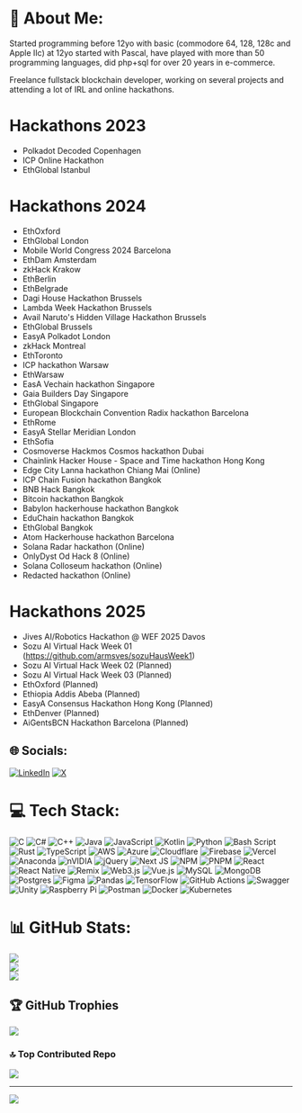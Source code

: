# 💫 About Me:
Started programming before 12yo with basic (commodore 64, 128, 128c and Apple IIc) at 12yo started with Pascal, have played with more than 50 programming languages, did php+sql for over 20 years in e-commerce.

Freelance fullstack blockchain developer, working on several projects and attending a lot of IRL and online hackathons.

# Hackathons 2023
- Polkadot Decoded Copenhagen
- ICP Online Hackathon
- EthGlobal Istanbul

# Hackathons 2024

- EthOxford
- EthGlobal London
- Mobile World Congress 2024 Barcelona
- EthDam Amsterdam
- zkHack Krakow
- EthBerlin
- EthBelgrade
- Dagi House Hackathon Brussels
- Lambda Week Hackathon Brussels
- Avail Naruto's Hidden Village Hackathon Brussels
- EthGlobal Brussels 
- EasyA Polkadot London
- zkHack Montreal
- EthToronto
- ICP hackathon Warsaw
- EthWarsaw 
- EasA Vechain hackathon Singapore
- Gaia Builders Day Singapore
- EthGlobal Singapore
- European Blockchain Convention Radix hackathon Barcelona
- EthRome
- EasyA Stellar Meridian London
- EthSofia
- Cosmoverse Hackmos Cosmos hackathon Dubai
- Chainlink Hacker House - Space and Time hackathon Hong Kong
- Edge City Lanna hackathon Chiang Mai (Online)
- ICP Chain Fusion hackathon Bangkok
- BNB Hack Bangkok
- Bitcoin hackathon Bangkok
- Babylon hackerhouse hackathon Bangkok
- EduChain hackathon Bangkok
- EthGlobal Bangkok
- Atom Hackerhouse hackathon Barcelona
- Solana Radar hackathon (Online)
- OnlyDyst Od Hack 8 (Online)
- Solana Colloseum hackathon (Online)
- Redacted hackathon (Online)

# Hackathons 2025
- Jives AI/Robotics Hackathon @ WEF 2025 Davos
- Sozu AI Virtual Hack Week 01 (https://github.com/armsves/sozuHausWeek1)
- Sozu AI Virtual Hack Week 02 (Planned)
- Sozu AI Virtual Hack Week 03 (Planned)
- EthOxford (Planned)
- Ethiopia Addis Abeba (Planned)
- EasyA Consensus Hackathon Hong Kong (Planned)
- EthDenver (Planned)
- AiGentsBCN Hackathon Barcelona (Planned)

## 🌐 Socials:
[![LinkedIn](https://img.shields.io/badge/LinkedIn-%230077B5.svg?logo=linkedin&logoColor=white)](https://linkedin.com/in/armsves) 
[![X](https://img.shields.io/badge/X-black.svg?logo=X&logoColor=white)](https://x.com/armsves) 

# 💻 Tech Stack:
![C](https://img.shields.io/badge/c-%2300599C.svg?style=plastic&logo=c&logoColor=white) ![C#](https://img.shields.io/badge/c%23-%23239120.svg?style=plastic&logo=csharp&logoColor=white) ![C++](https://img.shields.io/badge/c++-%2300599C.svg?style=plastic&logo=c%2B%2B&logoColor=white) ![Java](https://img.shields.io/badge/java-%23ED8B00.svg?style=plastic&logo=openjdk&logoColor=white) ![JavaScript](https://img.shields.io/badge/javascript-%23323330.svg?style=plastic&logo=javascript&logoColor=%23F7DF1E) ![Kotlin](https://img.shields.io/badge/kotlin-%237F52FF.svg?style=plastic&logo=kotlin&logoColor=white) ![Python](https://img.shields.io/badge/python-3670A0?style=plastic&logo=python&logoColor=ffdd54) ![Bash Script](https://img.shields.io/badge/bash_script-%23121011.svg?style=plastic&logo=gnu-bash&logoColor=white) ![Rust](https://img.shields.io/badge/rust-%23000000.svg?style=plastic&logo=rust&logoColor=white) ![TypeScript](https://img.shields.io/badge/typescript-%23007ACC.svg?style=plastic&logo=typescript&logoColor=white) ![AWS](https://img.shields.io/badge/AWS-%23FF9900.svg?style=plastic&logo=amazon-aws&logoColor=white) ![Azure](https://img.shields.io/badge/azure-%230072C6.svg?style=plastic&logo=microsoftazure&logoColor=white) ![Cloudflare](https://img.shields.io/badge/Cloudflare-F38020?style=plastic&logo=Cloudflare&logoColor=white) ![Firebase](https://img.shields.io/badge/firebase-%23039BE5.svg?style=plastic&logo=firebase) ![Vercel](https://img.shields.io/badge/vercel-%23000000.svg?style=plastic&logo=vercel&logoColor=white) ![Anaconda](https://img.shields.io/badge/Anaconda-%2344A833.svg?style=plastic&logo=anaconda&logoColor=white) ![nVIDIA](https://img.shields.io/badge/cuda-000000.svg?style=plastic&logo=nVIDIA&logoColor=green) ![jQuery](https://img.shields.io/badge/jquery-%230769AD.svg?style=plastic&logo=jquery&logoColor=white) ![Next JS](https://img.shields.io/badge/Next-black?style=plastic&logo=next.js&logoColor=white) ![NPM](https://img.shields.io/badge/NPM-%23CB3837.svg?style=plastic&logo=npm&logoColor=white) ![PNPM](https://img.shields.io/badge/pnpm-%234a4a4a.svg?style=plastic&logo=pnpm&logoColor=f69220) ![React](https://img.shields.io/badge/react-%2320232a.svg?style=plastic&logo=react&logoColor=%2361DAFB) ![React Native](https://img.shields.io/badge/react_native-%2320232a.svg?style=plastic&logo=react&logoColor=%2361DAFB) ![Remix](https://img.shields.io/badge/remix-%23000.svg?style=plastic&logo=remix&logoColor=white) ![Web3.js](https://img.shields.io/badge/web3.js-F16822?style=plastic&logo=web3.js&logoColor=white) ![Vue.js](https://img.shields.io/badge/vue.js-%2335495e.svg?style=plastic&logo=vuedotjs&logoColor=%234FC08D) ![MySQL](https://img.shields.io/badge/mysql-4479A1.svg?style=plastic&logo=mysql&logoColor=white) ![MongoDB](https://img.shields.io/badge/MongoDB-%234ea94b.svg?style=plastic&logo=mongodb&logoColor=white) ![Postgres](https://img.shields.io/badge/postgres-%23316192.svg?style=plastic&logo=postgresql&logoColor=white) ![Figma](https://img.shields.io/badge/figma-%23F24E1E.svg?style=plastic&logo=figma&logoColor=white) ![Pandas](https://img.shields.io/badge/pandas-%23150458.svg?style=plastic&logo=pandas&logoColor=white) ![TensorFlow](https://img.shields.io/badge/TensorFlow-%23FF6F00.svg?style=plastic&logo=TensorFlow&logoColor=white) ![GitHub Actions](https://img.shields.io/badge/github%20actions-%232671E5.svg?style=plastic&logo=githubactions&logoColor=white) ![Swagger](https://img.shields.io/badge/-Swagger-%23Clojure?style=plastic&logo=swagger&logoColor=white) ![Unity](https://img.shields.io/badge/unity-%23000000.svg?style=plastic&logo=unity&logoColor=white) ![Raspberry Pi](https://img.shields.io/badge/-Raspberry_Pi-C51A4A?style=plastic&logo=Raspberry-Pi) ![Postman](https://img.shields.io/badge/Postman-FF6C37?style=plastic&logo=postman&logoColor=white) ![Docker](https://img.shields.io/badge/docker-%230db7ed.svg?style=plastic&logo=docker&logoColor=white) ![Kubernetes](https://img.shields.io/badge/kubernetes-%23326ce5.svg?style=plastic&logo=kubernetes&logoColor=white)
# 📊 GitHub Stats:
![](https://github-readme-stats.vercel.app/api?username=armsves&theme=dark&hide_border=false&include_all_commits=true&count_private=false)<br/>
![](https://github-readme-streak-stats.herokuapp.com/?user=armsves&theme=dark&hide_border=false)<br/>
![](https://github-readme-stats.vercel.app/api/top-langs/?username=armsves&theme=dark&hide_border=false&include_all_commits=true&count_private=false&layout=compact)

## 🏆 GitHub Trophies
![](https://github-profile-trophy.vercel.app/?username=armsves&theme=onedark&no-frame=false&no-bg=true&margin-w=4)

### 🔝 Top Contributed Repo
![](https://github-contributor-stats.vercel.app/api?username=armsves&limit=5&theme=dark&combine_all_yearly_contributions=true)

---
[![](https://visitcount.itsvg.in/api?id=armsves&icon=0&color=0)](https://visitcount.itsvg.in)

<!-- Proudly created with GPRM ( https://gprm.itsvg.in ) -->
